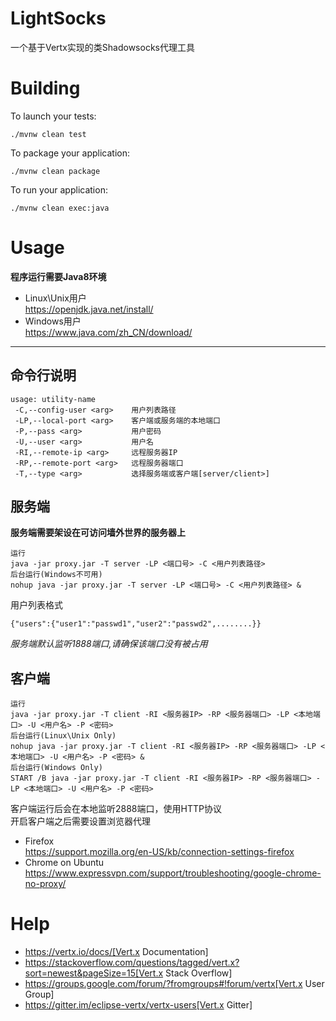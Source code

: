 LightSocks
==========
一个基于Vertx实现的类Shadowsocks代理工具

Building
========

To launch your tests:
```
./mvnw clean test
```

To package your application:
```
./mvnw clean package
```

To run your application:
```
./mvnw clean exec:java
```

Usage
=====
**程序运行需要Java8环境**
* Linux\Unix用户  
  https://openjdk.java.net/install/
* Windows用户  
  https://www.java.com/zh_CN/download/

****
命令行说明
----
```
usage: utility-name
 -C,--config-user <arg>    用户列表路径
 -LP,--local-port <arg>    客户端或服务端的本地端口
 -P,--pass <arg>           用户密码
 -U,--user <arg>           用户名
 -RI,--remote-ip <arg>     远程服务器IP
 -RP,--remote-port <arg>   远程服务器端口
 -T,--type <arg>           选择服务端或客户端[server/client>]
```
服务端
-----
**服务端需要架设在可访问墙外世界的服务器上**
```
运行
java -jar proxy.jar -T server -LP <端口号> -C <用户列表路径>
后台运行(Windows不可用)
nohup java -jar proxy.jar -T server -LP <端口号> -C <用户列表路径> &
```
用户列表格式
```
{"users":{"user1":"passwd1","user2":"passwd2",........}}
```
*服务端默认监听1888端口,请确保该端口没有被占用*

客户端
-----
```
运行
java -jar proxy.jar -T client -RI <服务器IP> -RP <服务器端口> -LP <本地端口> -U <用户名> -P <密码>
后台运行(Linux\Unix Only)
nohup java -jar proxy.jar -T client -RI <服务器IP> -RP <服务器端口> -LP <本地端口> -U <用户名> -P <密码> &
后台运行(Windows Only)
START /B java -jar proxy.jar -T client -RI <服务器IP> -RP <服务器端口> -LP <本地端口> -U <用户名> -P <密码>
```
客户端运行后会在本地监听2888端口，使用HTTP协议  
开启客户端之后需要设置浏览器代理
* Firefox  
  https://support.mozilla.org/en-US/kb/connection-settings-firefox
* Chrome on Ubuntu  
  https://www.expressvpn.com/support/troubleshooting/google-chrome-no-proxy/

Help
====

* https://vertx.io/docs/[Vert.x Documentation]
* https://stackoverflow.com/questions/tagged/vert.x?sort=newest&pageSize=15[Vert.x Stack Overflow]
* https://groups.google.com/forum/?fromgroups#!forum/vertx[Vert.x User Group]
* https://gitter.im/eclipse-vertx/vertx-users[Vert.x Gitter]


